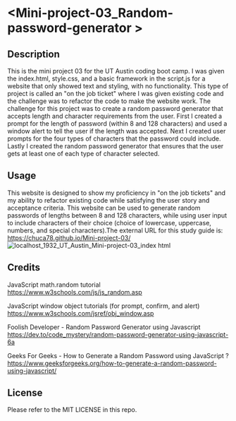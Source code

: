 # <Mini-project-03_Random-password-generator >

## Description

This is the mini project 03 for the UT Austin coding boot camp. I was given the index.html, style.css, and a basic framework in the script.js for a website that only showed text and styling, with no functionality. This type of project is called an "on the job ticket" where I was given existing code and the challenge was to refactor the code to make the website work. The challenge for this project was to create a random password generator that accepts length and character requirements from the user. First I created a prompt for the length of password (within 8 and 128 characters) and used a window alert to tell the user if the length was accepted. Next I created user prompts for the four types of characters that the password could include. Lastly I created the random password generator that ensures that the user gets at least one of each type of character selected.

## Usage

This website is designed to show my proficiency in "on the job tickets" and my ability to refactor existing code while satisfying the user story and acceptance criteria. This website can be used to generate random passwords of lengths between 8 and 128 characters, while using user input to include characters of their choice (choice of lowercase, uppercase, numbers, and special characters).The external URL for this study guide is:
https://chuca78.github.io/Mini-project-03/
![localhost_1932_UT_Austin_Mini-project-03_index html](https://user-images.githubusercontent.com/97859682/193651453-d4ffa637-f23f-4c08-ac88-2ed2a394fb17.png)

## Credits

JavaScript math.random tutorial
https://www.w3schools.com/js/js_random.asp

JavaScript window object tutorials (for prompt, confirm, and alert)
https://www.w3schools.com/jsref/obj_window.asp

Foolish Developer - Random Password Generator using Javascript
https://dev.to/code_mystery/random-password-generator-using-javascript-6a

Geeks For Geeks - How to Generate a Random Password using JavaScript ?
https://www.geeksforgeeks.org/how-to-generate-a-random-password-using-javascript/

## License

Please refer to the MIT LICENSE in this repo.
